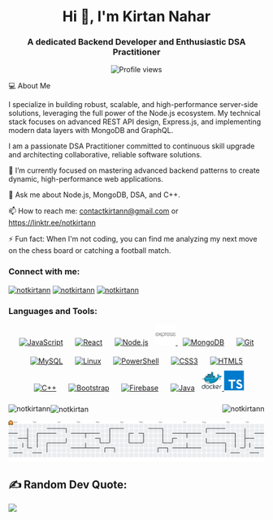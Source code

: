 <h1 align="center">Hi 👋, I'm Kirtan Nahar</h1>
<h3 align="center">A dedicated Backend Developer and Enthusiastic DSA Practitioner</h3>

<p align="center">
<img src="https://komarev.com/ghpvc/?username=notkirtann&label=Profile%20views&color=0e75b6&style=flat" alt="Profile views" />
</p>

💻 About Me

I specialize in building robust, scalable, and high-performance server-side solutions, leveraging the full power of the Node.js ecosystem. My technical stack focuses on advanced REST API design, Express.js, and implementing modern data layers with MongoDB and GraphQL.

I am a passionate DSA Practitioner committed to continuous skill upgrade and architecting collaborative, reliable software solutions.

🌱 I’m currently focused on mastering advanced backend patterns to create dynamic, high-performance web applications.

💬 Ask me about Node.js, MongoDB, DSA, and C++.

📫 How to reach me: contactkirtann@gmail.com or https://linktr.ee/notkirtann

⚡ Fun fact: When I'm not coding, you can find me analyzing my next move on the chess board or catching a football match.

<h3 align="left">Connect with me:</h3>
<p align="left">
<a href="https://linkedin.com/in/notkirtann" target="blank"><img align="center" src="https://raw.githubusercontent.com/rahuldkjain/github-profile-readme-generator/master/src/images/icons/Social/linked-in-alt.svg" alt="notkirtann" height="30" width="40" /></a>
<a href="https://www.leetcode.com/notkirtann" target="blank"><img align="center" src="https://raw.githubusercontent.com/rahuldkjain/github-profile-readme-generator/master/src/images/icons/Social/leet-code.svg" alt="notkirtann" height="30" width="40" /></a>
<a href="https://instagram.com/notkirtann" target="blank"><img align="center" src="https://raw.githubusercontent.com/rahuldkjain/github-profile-readme-generator/master/src/images/icons/Social/instagram.svg" alt="notkirtann" height="30" width="40" /></a>
<!-- <a href="https://auth.geeksforgeeks.org/user/notkirtann" target="blank"><img align="center" src="https://raw.githubusercontent.com/rahuldkjain/github-profile-readme-generator/master/src/images/icons/Social/geeks-for-geeks.svg" alt="notkirtann" height="30" width="40" /></a> -->
</p>
<!--<p align="center" width="3 !important"> <img src="https://img.freepik.com/free-photo/rear-view-programmer-working-all-night-long_1098-18697.jpg?w=1480&t=st=1707156539~exp=1707157139~hmac=fb6b2eac69e341d050b01ba2591cbdcf4f230fae47cca6e0bc1484ac7281c182" alt="lok" /> </p> -->
<h3 align="left">Languages and Tools:</h3>

<div align="center">  
<a href="https://www.javascript.com/" target="_blank"><img style="margin: 10px" src="https://profilinator.rishav.dev/skills-assets/javascript-original.svg" alt="JavaScript" height="50" /></a> 
<a href="https://reactjs.org/" target="_blank"><img style="margin: 10px" src="https://profilinator.rishav.dev/skills-assets/react-original-wordmark.svg" alt="React" height="50" /></a>  
<a href="https://nodejs.org/" target="_blank"><img style="margin: 10px" src="https://profilinator.rishav.dev/skills-assets/nodejs-original-wordmark.svg" alt="Node.js" height="50" /></a>  
<a href="https://expressjs.com" target="_blank" rel="noreferrer"> <img src="https://raw.githubusercontent.com/devicons/devicon/master/icons/express/express-original-wordmark.svg" alt="express" width="40" height="40"/> </a>
<a href="https://www.mongodb.com/" target="_blank"><img style="margin: 10px" src="https://profilinator.rishav.dev/skills-assets/mongodb-original-wordmark.svg" alt="MongoDB" height="50" /></a>  
<a href="https://github.com/" target="_blank"><img style="margin: 10px" src="https://profilinator.rishav.dev/skills-assets/git-scm-icon.svg" alt="Git" height="50" /></a>  
<a href="https://www.mysql.com/" target="_blank"><img style="margin: 10px" src="https://profilinator.rishav.dev/skills-assets/mysql-original-wordmark.svg" alt="MySQL" height="50" /></a>    
<a href="https://www.linux.org/" target="_blank"><img style="margin: 10px" src="https://profilinator.rishav.dev/skills-assets/linux-original.svg" alt="Linux" height="50" /></a>  
<a href="https://docs.microsoft.com/en-us/powershell/" target="_blank"><img style="margin: 10px" src="https://profilinator.rishav.dev/skills-assets/powershell.png" alt="PowerShell" height="50" /></a>  
<a href="https://www.w3schools.com/css/" target="_blank"><img style="margin: 10px" src="https://profilinator.rishav.dev/skills-assets/css3-original-wordmark.svg" alt="CSS3" height="50" /></a>  
<a href="https://en.wikipedia.org/wiki/HTML5" target="_blank"><img style="margin: 10px" src="https://profilinator.rishav.dev/skills-assets/html5-original-wordmark.svg" alt="HTML5" height="50" /></a>  
<a href="https://www.cplusplus.com/" target="_blank"><img style="margin: 10px" src="https://profilinator.rishav.dev/skills-assets/cplusplus-original.svg" alt="C++" height="50" /></a>  
<a href="https://getbootstrap.com/docs/3.4/javascript/" target="_blank"><img style="margin: 10px" src="https://profilinator.rishav.dev/skills-assets/bootstrap-plain.svg" alt="Bootstrap" height="50" /></a>  
<a href="https://firebase.google.com/" target="_blank"><img style="margin: 10px" src="https://profilinator.rishav.dev/skills-assets/firebase.png" alt="Firebase" height="50" /></a>  
<a href="https://www.java.com/" target="_blank"><img style="margin: 10px" src="https://profilinator.rishav.dev/skills-assets/java-original-wordmark.svg" alt="Java" height="50" /></a>   
<a href="https://www.docker.com/" target="_blank" rel="noreferrer"> <img src="https://raw.githubusercontent.com/devicons/devicon/master/icons/docker/docker-original-wordmark.svg" alt="docker" width="40" height="40"/>
<a href="https://www.typescriptlang.org/" target="_blank" rel="noreferrer"> <img src="https://raw.githubusercontent.com/devicons/devicon/master/icons/typescript/typescript-original.svg" alt="typescript" width="40" height="40"/> </a>
</div>

<p><img align="left" src="https://github-readme-stats.vercel.app/api?username=notkirtann&show_icons=true&locale=en" alt="notkirtann" /></p>
<p><img align="right" src="https://github-readme-streak-stats.herokuapp.com/?user=notkirtann&" alt="notkirtann" /></p> 
<p><img align="center" src="https://github-readme-stats.vercel.app/api/top-langs?username=notkirtann&show_icons=true&locale=en&layout=compact" alt="notkirtan" /></p> 

<picture>
  <source media="(prefers-color-scheme: dark)" srcset="https://raw.githubusercontent.com/b1kr3m/b1kr3m/output/pacman-contribution-graph-dark.svg">
  <source media="(prefers-color-scheme: light)" srcset="https://raw.githubusercontent.com/b1kr3m/b1kr3m/output/pacman-contribution-graph.svg">
  <img alt="pacman contribution graph" src="https://raw.githubusercontent.com/b1kr3m/b1kr3m/output/pacman-contribution-graph.svg">
</picture>

## ✍️ Random Dev Quote: 
![](https://quotes-github-readme.vercel.app/api?type=horizontal&theme=radical)

